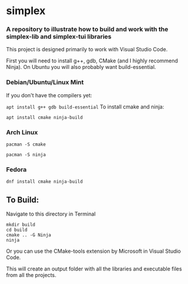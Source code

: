 # simplex
### A repository to illustrate how to build and work with the simplex-lib and simplex-tui libraries

This project is designed primarily to work with Visual Studio Code.

First you will need to install g++, gdb, CMake (and I highly recommend Ninja). On Ubuntu you will also probably want build-essential.

### Debian/Ubuntu/Linux Mint
If you don't have the compilers yet:

`apt install g++ gdb build-essential`
To install cmake and ninja:

`apt install cmake ninja-build`

### Arch Linux
`pacman -S cmake`

`pacman -S ninja`

### Fedora
`dnf install cmake ninja-build`

## To Build:
Navigate to this directory in Terminal
```
mkdir build
cd build
cmake .. -G Ninja
ninja
```

Or you can use the CMake-tools extension by Microsoft in Visual Studio Code.

This will create an output folder with all the libraries and executable files from all the projects.
